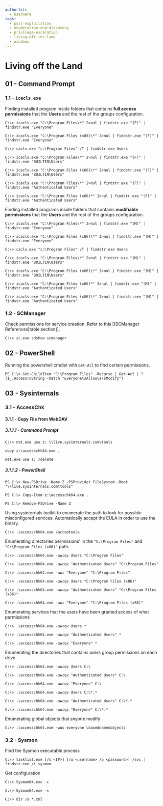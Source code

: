 ```yaml
---
author(s):
  - Userware
tags:
  - post-exploitation
  - enumeration-and-discovery
  - privilege-escalation
  - living-off-the-land
  - windows
---
```

# Living off the Land

## 01 - Command Prompt

### 1.1 - `icacls.exe`

Finding installed program inside folders that contains **full access permissions** that the **Users** and the rest of the groups configuration.

```
C:\> icacls.exe "C:\Program Files\*" 2>nul | findstr.exe "(F)" | findstr.exe "Everyone"

C:\> icacls.exe "C:\Program Files (x86)\*" 2>nul | findstr.exe "(F)" | findstr.exe "Everyone"

C:\> cacls.exe "c:\Program Files" /T | findstr.exe Users

C:\> icacls.exe "C:\Program Files\*" 2>nul | findstr.exe "(F)" | findstr.exe "BUILTIN\Users"

C:\> icacls.exe "C:\Program Files (x86)\*" 2>nul | findstr.exe "(F)" | findstr.exe "BUILTIN\Users"

C:\> icacls.exe "C:\Program Files\*" 2>nul | findstr.exe "(F)" | findstr.exe "Authenticated Users"

C:\> icacls.exe "C:\Program Files (x86)*" 2>nul | findstr.exe "(F)" | findstr.exe "Authenticated Users"
```

Finding installed programs inside folders that contains **modifiable permissions** that the **Users** and the rest of the groups configuration.

```
C:\> icacls.exe "C:\Program Files\*" 2>nul | findstr.exe "(M)" | findstr.exe "Everyone"

C:\> icacls.exe "C:\Program Files (x86)\*" 2>nul | findstr.exe "(M)" | findstr.exe "Everyone"

C:\> cacls.exe "c:\Program Files" /T | findstr.exe Users

C:\> icacls.exe "C:\Program Files\*" 2>nul | findstr.exe "(M)" | findstr.exe "BUILTIN\Users"

C:\> icacls.exe "C:\Program Files (x86)\*" 2>nul | findstr.exe "(M)" | findstr.exe "BUILTIN\Users"

C:\> icacls.exe "C:\Program Files (x86)*" 2>nul | findstr.exe "(M)" | findstr.exe "Authenticated Users"

C:\> icacls.exe "C:\Program Files (x86)\*" 2>nul | findstr.exe "(M)" | findstr.exe "Authenticated Users"
```

### 1.2 - SCManager

Check permissions for service creation. Refer to this [[SCManager References|table section]].

```
C:\> sc.exe sdshow scmanager
```

## 02 - PowerShell

Running the powershell cmdlet with `Get-Acl` to find certain permissions.

```
PS C:\> Get-ChildItem "C:\Program Files" -Recurse | Get-Acl | ?{$_.AccessToString -match "Everyone\sAllow\s\sModify"}
```

## 03 - Sysinternals

### 3.1 - AccessChk

#### 3.1.1 - Copy File from WebDAV

##### 3.1.1.1 - Command Prompt

```
C:\> net.exe use z: \\live.sysinternals.com\tools

copy z:\accesschk64.exe .

net.exe use z: /delete
```

##### 3.1.1.2 - PowerShell

```
PS C:\> New-PSDrive -Name Z -PSProvider FileSystem -Root "\\live.sysinternals.com\tools"

PS C:\> Copy-Item z:\accesschk64.exe .

PS C:\> Remove-PSDrive -Name Z
```

Using sysinternals toolkit to enumerate the path to look for possible misconfigured services. Automatically accept the EULA in order to use the binary.

```
C:\> .\accesschk64.exe /accepteula
```

Enumerating directories permissions' in the `"C:\Program Files"` and `"C:\Program Files (x86)"` path.

```
C:\> .\accesschk64.exe -uwcqv Users "C:\Program Files"

C:\> .\accesschk64.exe -uwcqv "Authenticated Users" "C:\Program Files"

C:\> .\accesschk64.exe -uws "Everyone" "C:\Program Files"

C:\> .\accesschk64.exe -uwcqv Users "C:\Program Files (x86)"

C:\> .\accesschk64.exe -uwcqv "Authenticated Users" "C:\Program Files (x86)"

C:\> .\accesschk64.exe -uws "Everyone" "C:\Program Files (x86)"
```

Enumerating services that the users have been granted access of what permissions

```
C:\> .\accesschk64.exe -uwcqv Users *

C:\> .\accesschk64.exe -uwcqv "Authenticated Users" *

C:\> .\accesschk64.exe -uwcqv "Everyone" *
```

Enumerating the directories that contains users group permissions on each drive

```
C:\> .\accesschk64.exe -uwcqv Users C:\

C:\> .\accesschk64.exe -uwcqv "Authenticated Users" C:\

C:\> .\accesschk64.exe -uwcqv "Everyone" C:\

C:\> .\accesschk64.exe -uwcqv Users C:\*.*

C:\> .\accesschk64.exe -uwcqv "Authenticated Users" C:\*.*

C:\> .\accesschk64.exe -uwcqv "Everyone" C:\*.*
```

Enumerating global objects that anyone modify

```
C:\> .\accesschk64.exe -wuo everyone \basednamedobjects
```

### 3.2 - Sysmon

Find the Sysmon executable process

```
C:\> tasklist.exe [/s <IP>] [/u <username> /p <password>] /svc | findstr.exe /i sysmon
```

Get configuration

```
C:\> Sysmon64.exe -c

C:\> Sysmon64.exe -s

C:\> dir /s *.xml
```